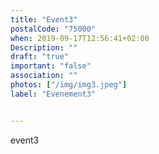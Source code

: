 ```yaml
---
title: "Event3"
postalCode: "75000" 
when: 2019-09-17T12:56:41+02:00
Description: ""
draft: "true"
important: "false"
association: ""
photos: ["/img/img3.jpeg"]
label: "Evenement3"


---
```


event3
